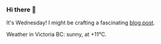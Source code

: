 ### Hi there :wave:

It's Wednesday! I might be crafting a fascinating [blog post](https://benjaminwuethrich.dev).

Weather in Victoria BC: sunny, at +11°C.
